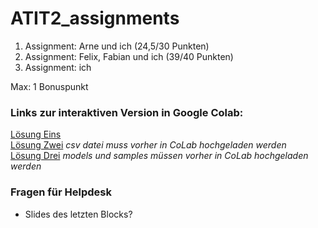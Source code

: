 # ATIT2_assignments

1. Assignment: Arne und ich (24,5/30 Punkten)
2. Assignment: Felix, Fabian und ich (39/40 Punkten)
3. Assignment: ich

Max: 1 Bonuspunkt

### Links zur interaktiven Version in Google Colab:

[Lösung Eins](https://colab.research.google.com/github/maxmoehl/ATIT2_assignments/blob/master/Assignment_1/solution.ipynb)  
[Lösung Zwei](https://colab.research.google.com/github/maxmoehl/ATIT2_assignments/blob/master/Assignment_2/solution.ipynb)
_csv datei muss vorher in CoLab hochgeladen werden_  
[Lösung Drei](https://colab.research.google.com/github/maxmoehl/ATIT2_assignments/blob/master/Assignment_3/solution.ipynb)
_models und samples müssen vorher in CoLab hochgeladen werden_  

### Fragen für Helpdesk
* Slides des letzten Blocks?
